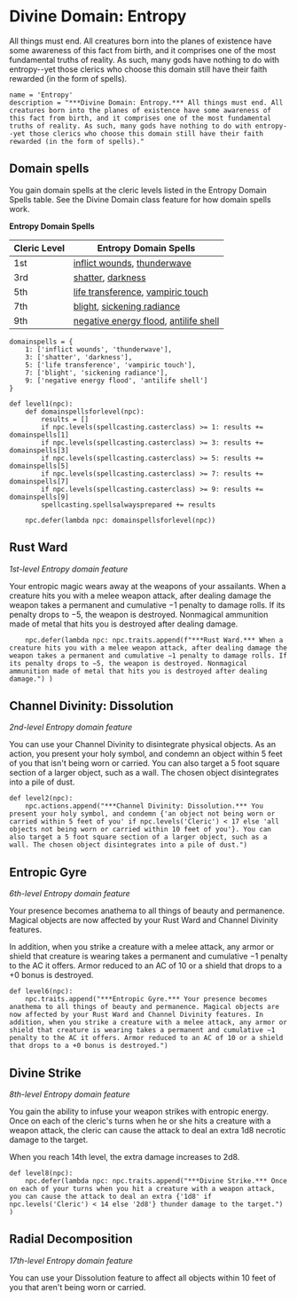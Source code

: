 # Divine Domain: Entropy
All things must end. All creatures born into the planes of existence have some awareness of this fact from birth, and it comprises one of the most fundamental truths of reality. As such, many gods have nothing to do with entropy--yet those clerics who choose this domain still have their faith rewarded (in the form of spells).

```
name = 'Entropy'
description = "***Divine Domain: Entropy.*** All things must end. All creatures born into the planes of existence have some awareness of this fact from birth, and it comprises one of the most fundamental truths of reality. As such, many gods have nothing to do with entropy--yet those clerics who choose this domain still have their faith rewarded (in the form of spells)."
```

## Domain spells
You gain domain spells at the cleric levels listed in the Entropy Domain Spells table. See the Divine Domain class feature for how domain spells work.

**Entropy Domain Spells**

Cleric Level | Entropy Domain Spells
------------ | ---------------------
1st | [inflict wounds](../../Magic/Spells/inflict-wounds.md), [thunderwave](../../Magic/Spells/thunderwave.md)
3rd | [shatter](../../Magic/Spells/shatter.md), [darkness](../../Magic/Spells/darkness.md)
5th | [life transference](../../Magic/Spells/life-transference.md), [vampiric touch](../../Magic/Spells/vampiric-touch.md)
7th | [blight](../../Magic/Spells/blight.md), [sickening radiance](../../Magic/Spells/sickening-radiance.md)
9th | [negative energy flood](../../Magic/Spells/negative-energy-flood.md), [antilife shell](../../Magic/Spells/antilife-shell.md)

```
domainspells = {
    1: ['inflict wounds', 'thunderwave'],
    3: ['shatter', 'darkness'],
    5: ['life transference', 'vampiric touch'],
    7: ['blight', 'sickening radiance'],
    9: ['negative energy flood', 'antilife shell']
}

def level1(npc):
    def domainspellsforlevel(npc):
        results = []
        if npc.levels(spellcasting.casterclass) >= 1: results += domainspells[1]
        if npc.levels(spellcasting.casterclass) >= 3: results += domainspells[3]
        if npc.levels(spellcasting.casterclass) >= 5: results += domainspells[5]
        if npc.levels(spellcasting.casterclass) >= 7: results += domainspells[7]
        if npc.levels(spellcasting.casterclass) >= 9: results += domainspells[9]
        spellcasting.spellsalwaysprepared += results

    npc.defer(lambda npc: domainspellsforlevel(npc))
```

## Rust Ward
*1st-level Entropy domain feature*

Your entropic magic wears away at the weapons of your assailants. When a creature hits you with a melee weapon attack, after dealing damage the weapon takes a permanent and cumulative −1 penalty to damage rolls. If its penalty drops to −5, the weapon is destroyed. Nonmagical ammunition made of metal that hits you is destroyed after dealing damage.

```
    npc.defer(lambda npc: npc.traits.append(f"***Rust Ward.*** When a creature hits you with a melee weapon attack, after dealing damage the weapon takes a permanent and cumulative −1 penalty to damage rolls. If its penalty drops to −5, the weapon is destroyed. Nonmagical ammunition made of metal that hits you is destroyed after dealing damage.") )
```

## Channel Divinity: Dissolution
*2nd-level Entropy domain feature*

You can use your Channel Divinity to disintegrate physical objects. As an action, you present your holy symbol, and condemn an object within 5 feet of you that isn't being worn or carried. You can also target a 5 foot square section of a larger object, such as a wall. The chosen object disintegrates into a pile of dust.

```
def level2(npc):
    npc.actions.append("***Channel Divinity: Dissolution.*** You present your holy symbol, and condemn {'an object not being worn or carried within 5 feet of you' if npc.levels('Cleric') < 17 else 'all objects not being worn or carried within 10 feet of you'}. You can also target a 5 foot square section of a larger object, such as a wall. The chosen object disintegrates into a pile of dust.")
```

## Entropic Gyre
*6th-level Entropy domain feature*

Your presence becomes anathema to all things of beauty and permanence. Magical objects are now affected by your Rust Ward and Channel Divinity features.

In addition, when you strike a creature with a melee attack, any armor or shield that creature is wearing takes a permanent and cumulative −1 penalty to the AC it offers. Armor reduced to an AC of 10 or a shield that drops to a +0 bonus is destroyed.

```
def level6(npc):
    npc.traits.append("***Entropic Gyre.*** Your presence becomes anathema to all things of beauty and permanence. Magical objects are now affected by your Rust Ward and Channel Divinity features. In addition, when you strike a creature with a melee attack, any armor or shield that creature is wearing takes a permanent and cumulative −1 penalty to the AC it offers. Armor reduced to an AC of 10 or a shield that drops to a +0 bonus is destroyed.")
```

## Divine Strike
*8th-level Entropy domain feature*

You gain the ability to infuse your weapon strikes with entropic energy. Once on each of the cleric's turns when he or she hits a creature with a weapon attack, the cleric can cause the attack to deal an extra 1d8 necrotic damage to the target. 

When you reach 14th level, the extra damage increases to 2d8.

```
def level8(npc):
    npc.defer(lambda npc: npc.traits.append("***Divine Strike.*** Once on each of your turns when you hit a creature with a weapon attack, you can cause the attack to deal an extra {'1d8' if npc.levels('Cleric') < 14 else '2d8'} thunder damage to the target.") )
```

## Radial Decomposition
*17th-level Entropy domain feature*

You can use your Dissolution feature to affect all objects within 10 feet of you that aren't being worn or carried.

